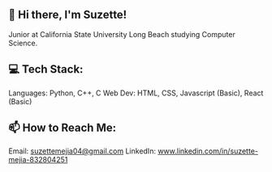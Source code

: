 ## 👋 Hi there, I'm Suzette!
Junior at California State University Long Beach studying Computer Science.

## 💻 Tech Stack:
Languages: Python, C++, C
Web Dev: HTML, CSS, Javascript (Basic), React (Basic)

## 📫 How to Reach Me:
Email: suzettemejia04@gmail.com
LinkedIn: www.linkedin.com/in/suzette-mejia-832804251 

<!--
**suzettem16/suzettem16** is a ✨ _special_ ✨ repository because its `README.md` (this file) appears on your GitHub profile.

Here are some ideas to get you started:


- 🔭 I’m currently working on ...
- 🌱 I’m currently learning ...
- 👯 I’m looking to collaborate on ...
- 🤔 I’m looking for help with ...
- 💬 Ask me about ...
- 📫 How to reach me: ...
- 😄 Pronouns: ...
- ⚡ Fun fact: ...
-->
